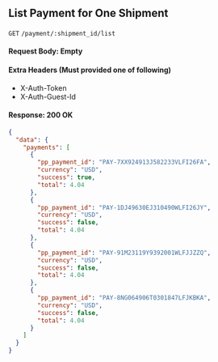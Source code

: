 ## List Payment for One Shipment

`GET` `/payment/:shipment_id/list`

#### Request Body: Empty

#### Extra Headers (Must provided one of following)

* X-Auth-Token
* X-Auth-Guest-Id

#### Response: 200 OK

```json
{
  "data": {
    "payments": [
      {
        "pp_payment_id": "PAY-7XX924913J582233VLFI26FA",
        "currency": "USD",
        "success": true,
        "total": 4.04
      },
      {
        "pp_payment_id": "PAY-1DJ49630EJ310490WLFI26JY",
        "currency": "USD",
        "success": false,
        "total": 4.04
      },
      {
        "pp_payment_id": "PAY-91M23119Y9392001WLFJJZZQ",
        "currency": "USD",
        "success": false,
        "total": 4.04
      },
      {
        "pp_payment_id": "PAY-8NG064906T0301847LFJKBKA",
        "currency": "USD",
        "success": false,
        "total": 4.04
      }
    ]
  }
}
```
